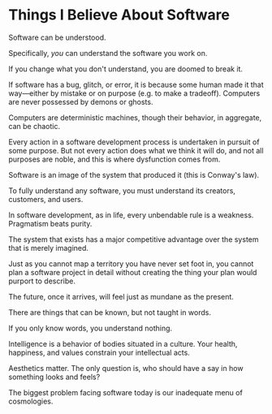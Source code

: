 # Things I Believe About Software

Software can be understood.

Specifically, _you_ can understand the software you work on.

If you change what you don't understand, you are doomed to break it.

If software has a bug, glitch, or error, it is because some human made it that way—either by mistake or on purpose (e.g. to make a tradeoff). Computers are never possessed by demons or ghosts.

Computers are deterministic machines, though their behavior, in aggregate, can be chaotic.

Every action in a software development process is undertaken in pursuit of some purpose. But not every action does what we think it will do, and not all purposes are noble, and this is where dysfunction comes from.

Software is an image of the system that produced it (this is Conway's law).

To fully understand any software, you must understand its creators, customers, and users.

In software development, as in life, every unbendable rule is a weakness. Pragmatism beats purity.

The system that exists has a major competitive advantage over the system that is merely imagined.

Just as you cannot map a territory you have never set foot in, you cannot plan a software project in detail
without creating the thing your plan would purport to describe.

The future, once it arrives, will feel just as mundane as the present.

There are things that can be known, but not taught in words.

If you only know words, you understand nothing.

Intelligence is a behavior of bodies situated in a culture. Your health, happiness, and values constrain your intellectual acts.

Aesthetics matter. The only question is, who should have a say in how something looks and feels?

The biggest problem facing software today is our inadequate menu of cosmologies.